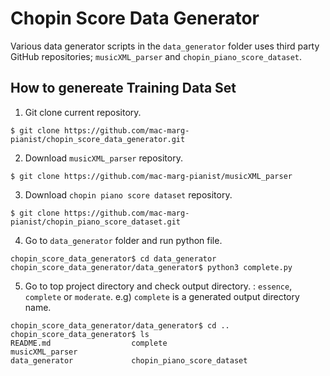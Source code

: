 # Chopin Score Data Generator
Various data generator scripts in the `data_generator` folder uses third party GitHub repositories; `musicXML_parser` and `chopin_piano_score_dataset`.

## How to genereate Training Data Set

1. Git clone current repository.
```console
$ git clone https://github.com/mac-marg-pianist/chopin_score_data_generator.git
```

2. Download `musicXML_parser` repository.
```
$ git clone https://github.com/mac-marg-pianist/musicXML_parser
```

3. Download `chopin piano score dataset` repository.
```
$ git clone https://github.com/mac-marg-pianist/chopin_piano_score_dataset.git
```

4. Go to `data_generator` folder and run python file.

```
chopin_score_data_generator$ cd data_generator
chopin_score_data_generator/data_generator$ python3 complete.py
```

5. Go to top project directory and check output directory. : `essence`, `complete` or `moderate`.
e.g) `complete` is a generated output directory name.

```sys
chopin_score_data_generator/data_generator$ cd ..
chopin_score_data_generator$ ls
README.md                  complete                          musicXML_parser
data_generator             chopin_piano_score_dataset 
```
